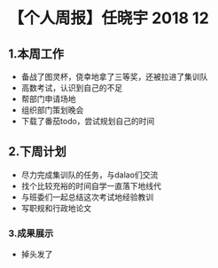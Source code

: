 # 【个人周报】任晓宇 2018 12
## 1.本周工作
- 备战了图灵杯，侥幸地拿了三等奖，还被拉进了集训队
- 高数考试，认识到自己的不足
- 帮部门申请场地
- 组织部门策划晚会
- 下载了番茄todo，尝试规划自己的时间
## 2.下周计划
- 尽力完成集训队的任务，与dalao们交流
- 找个比较充裕的时间自学一直落下地线代
- 与班委们一起总结这次考试地经验教训
- 写职规和行政地论文
### 3.成果展示
- 掉头发了

